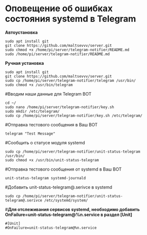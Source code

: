 # Оповещение об ошибках состояния systemd в Telegram

**Автоустановка**

    sudo apt install git
    git clone https://github.com/maltsevvv/server.git
    sudo chmod +x /home/pi/server/telegram-notifier/README.md
    sudo /home/pi/server/telegram-notifier/README.md
    
**Ручная установка**

    sudo apt install git
    git clone https://github.com/maltsevvv/server.git
    sudo cp /home/pi/server/telegram-notifier/telegram /usr/bin/
    sudo chmod +x /usr/bin/telegram

#Вводим наши данные для Telegram BOT

    cd ~/
    sudo nano /home/pi/server/telegram-notifier/key.sh
    sudo mkdir /etc/telegram/
    sudo cp /home/pi/server/telegram-notifier/key.sh /etc/telegram/

#Отправка тестового сообщения в Ваш BOT

    telegram "Test Message"

#Cообщить о статусе модуля systemd

    sudo cp /home/pi/server/telegram-notifier/unit-status-telegram /usr/bin/
    sudo chmod +x /usr/bin/unit-status-telegram

#Отправка тестового сообщения от systemd в Ваш BOT

    unit-status-telegram systemd-journald

#Добавить unit-status-telegram@.serivce в systemd

    sudo cp /home/pi/server/telegram-notifier/unit-status-telegram@.serivce /etc/systemd/system/


#**Для отслеживания сервисов systemd, необходимо добавить OnFailure=unit-status-telegram@%n.service в раздел [Unit]**

    #[Unit]  
    #OnFailure=unit-status-telegram@%n.service
